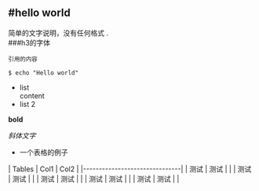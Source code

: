 #hello world
----

简单的文字说明，没有任何格式 .  
###h3的字体

```
引用的内容
```
`
$ echo "Hello world"
`

* list   
  content 
* list 2 

**bold**

*斜体文字*


* 一个表格的例子   

| Tables 	| 	Col1	| Col2	|
|-------------------------------|
| 测试		|	测试	|		|
| 测试		|	测试	|		|
| 测试		|	测试	|		|
| 测试		|	测试	|		|
| 测试		|	测试	|		|




